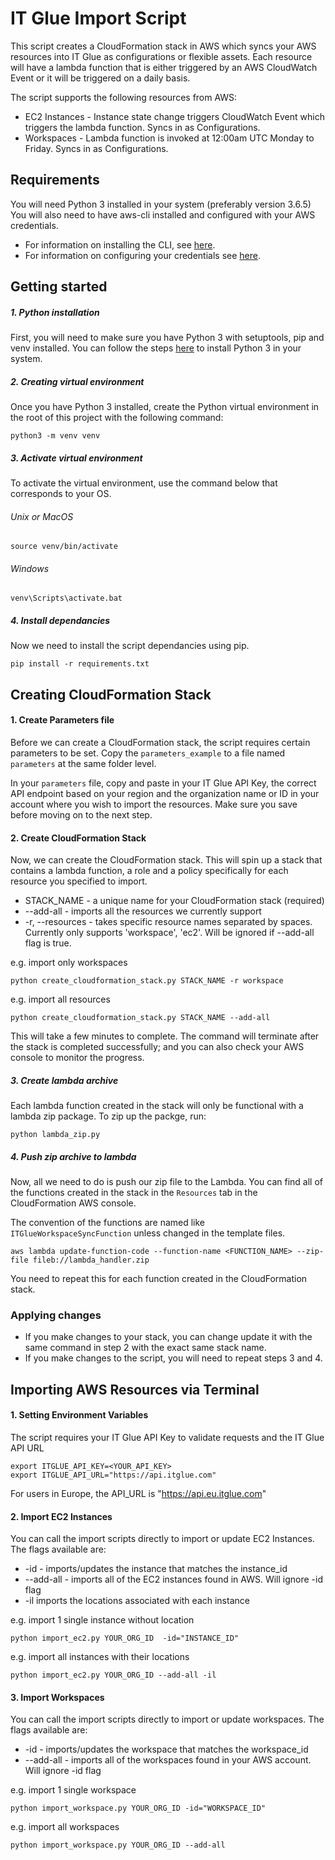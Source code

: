 # IT Glue Import Script

This script creates a CloudFormation stack in AWS which syncs your AWS resources into IT Glue as configurations or flexible assets.
Each resource will have a lambda function that is either triggered by an AWS CloudWatch Event or it will be triggered on a daily basis.

The script supports the following resources from AWS:
* EC2 Instances - Instance state change triggers CloudWatch Event which triggers the lambda function. Syncs in as Configurations.
* Workspaces - Lambda function is invoked at 12:00am UTC Monday to Friday. Syncs in as Configurations.

## Requirements

You will need Python 3 installed in your system (preferably version 3.6.5)
You will also need to have aws-cli installed and configured with your AWS credentials.
* For information on installing the CLI, see [here](https://docs.aws.amazon.com/cli/latest/userguide/installing.html).
* For information on configuring your credentials see [here](https://docs.aws.amazon.com/cli/latest/userguide/cli-chap-getting-started.html).

## Getting started

##### 1. Python installation
First, you will need to make sure you have Python 3 with setuptools, pip and venv installed.
You can follow the steps [here](http://docs.python-guide.org/en/latest/starting/installation/) to install Python 3 in your system.

##### 2. Creating virtual environment
Once you have Python 3 installed, create the Python virtual environment in the root of this project with the following command:
```
python3 -m venv venv
```

##### 3. Activate virtual environment
To activate the virtual environment, use the command below that corresponds to your OS.
###### Unix or MacOS
```
source venv/bin/activate
```
###### Windows
```
venv\Scripts\activate.bat
```

##### 4. Install dependancies
Now we need to install the script dependancies using pip.
```
pip install -r requirements.txt
```
## Creating CloudFormation Stack
#### 1. Create Parameters file
Before we can create a CloudFormation stack, the script requires certain parameters to be set. Copy the `parameters_example` to a file named `parameters` at the same folder level.

In your `parameters` file, copy and paste in your IT Glue API Key, the correct API endpoint based on your region and the organization name or ID in your account where you wish to import the resources. Make sure you save before moving on to the next step.

#### 2. Create CloudFormation Stack
Now, we can create the CloudFormation stack. This will spin up a stack that contains a lambda function, a role and a policy specifically for each resource you specified to import.

- STACK_NAME - a unique name for your CloudFormation stack (required)
- --add-all - imports all the resources we currently support
- -r, --resources - takes specific resource names separated by spaces. Currently only supports 'workspace', 'ec2'. Will be ignored if --add-all flag is true.

e.g. import only workspaces
```
python create_cloudformation_stack.py STACK_NAME -r workspace
```

e.g. import all resources
```
python create_cloudformation_stack.py STACK_NAME --add-all
```
This will take a few minutes to complete. The command will terminate after the stack is completed successfully; and you can also check your AWS console to monitor the progress.

##### 3. Create lambda archive
Each lambda function created in the stack will only be functional with a lambda zip package. To zip up the packge, run:
```
python lambda_zip.py
```

##### 4. Push zip archive to lambda
Now, all we need to do is push our zip file to the Lambda. You can find all of the functions created in the stack in the `Resources` tab in the CloudFormation AWS console.

The convention of the functions are named like `ITGlueWorkspaceSyncFunction` unless changed in the template files.

```
aws lambda update-function-code --function-name <FUNCTION_NAME> --zip-file fileb://lambda_handler.zip
```

You need to repeat this for each function created in the CloudFormation stack.

### Applying changes

* If you make changes to your stack, you can change update it with the same command in step 2 with the exact same stack name.
* If you make changes to the script, you will need to repeat steps 3 and 4.


## Importing AWS Resources via Terminal
#### 1. Setting Environment Variables
The script requires your IT Glue API Key to validate requests and the IT Glue API URL
```
export ITGLUE_API_KEY=<YOUR_API_KEY>
export ITGLUE_API_URL="https://api.itglue.com"
```
For users in Europe, the API_URL is "https://api.eu.itglue.com"

#### 2. Import EC2 Instances
You can call the import scripts directly to import or update EC2 Instances. The flags available are:

* -id - imports/updates the instance that matches the instance_id
* --add-all - imports all of the EC2 instances found in AWS. Will ignore -id flag
* -il imports the locations associated with each instance

e.g. import 1 single instance without location
```
python import_ec2.py YOUR_ORG_ID  -id="INSTANCE_ID"
```

e.g. import all instances with their locations
```
python import_ec2.py YOUR_ORG_ID --add-all -il
```

#### 3.  Import Workspaces
You can call the import scripts directly to import or update workspaces. The flags available are:

* -id - imports/updates the workspace that matches the workspace_id
* --add-all - imports all of the workspaces found in your AWS account. Will ignore -id flag

e.g. import 1 single workspace
```
python import_workspace.py YOUR_ORG_ID -id="WORKSPACE_ID"
```

e.g. import all workspaces
```
python import_workspace.py YOUR_ORG_ID --add-all
```
